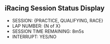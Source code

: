 ## iRacing Session Status Display

- SESSION: {PRACTICE, QUALIFYING, RACE}
- LAP NUMBER: {N of X}
- SESSION TIME REMAINING: 8m5s
- INTERRUPT: YES/NO
